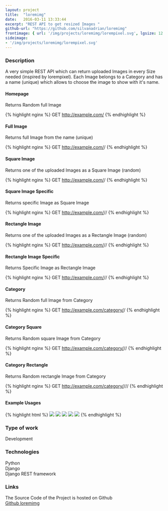 ```yaml
---
layout: project
title:  "loremimg"
date:   2016-03-11 13:33:44
excerpt: "REST API to get resized Images "
github-url: "https://github.com/silvanadrian/loremimg"
frontimage: { url: '/img/projects/loremimg/lorempixel.svg', lgsize: 12 , mdsize: 12, smsize: 12, xssize: }
sideimage:
- '/img/projects/loremimg/lorempixel.svg'
---
```

<link itemprop="applicationCategory" href="http://schema.org/WebApplication"/>

### Description ###

<div itemprop="description">
A very simple REST API which can return uploaded Images in every Size needed (inspired by lorempixel).  
Each Image belongs to a Category and has a name (unique) which allows to choose the image to show with it's name.
</div>

#### Homepage

Returns Random full Image

{% highlight nginx %}
GET http://example.com/
{% endhighlight %}

####  Full Image

Returns full Image from the name (unique)

{% highlight nginx %}
GET http://example.com/<name>/
{% endhighlight %}

#### Square Image

Returns one of the uploaded Images as a Square Image (random)

{% highlight nginx %}
GET http://example.com/<width>/
{% endhighlight %}

#### Square Image Specific

Returns specific Image as Square Image

{% highlight nginx %}
GET http://example.com/<width>/<name>/
{% endhighlight %}

#### Rectangle Image

Returns one of the uploaded Images as a Rectangle Image (random)

{% highlight nginx %}
GET http://example.com/<width>/<height>/
{% endhighlight %}

#### Rectangle Image Specific

Returns Specific Image as Rectangle Image

{% highlight nginx %}
GET http://example.com/<width>/<height>/<name>
{% endhighlight %}

#### Category

Returns Random full Image from Category

{% highlight nginx %}
GET http://example.com/category/<category>/
{% endhighlight %}

#### Category Square

Returns Random square Image from Category

{% highlight nginx %}
GET http://example.com/category/<category>/<width>/
{% endhighlight %}


#### Category Rectangle

Returns Random rectangle Image from Category

{% highlight nginx %}
GET http://example.com/category/<category>/<width>/<height>/
{% endhighlight %}

#### Example Usages

{% highlight html %}
<img src="http://example.com/200/" />
<img src="http://example.com/200/400" />
<img src="http://example.com/category/various/" />
<img src="http://example.com/category/various/200/" />
<img src="http://example.com/category/various/200/400" />
{% endhighlight %}

### Type of work

Development

### Technologies

Python  
Django  
Django REST framework

### Links

The Source Code of the Project is hosted on Github  
<a itemprop="downloadUrl" href="https://github.com/silvanadrian/loremimg">Github loremimg</a>
